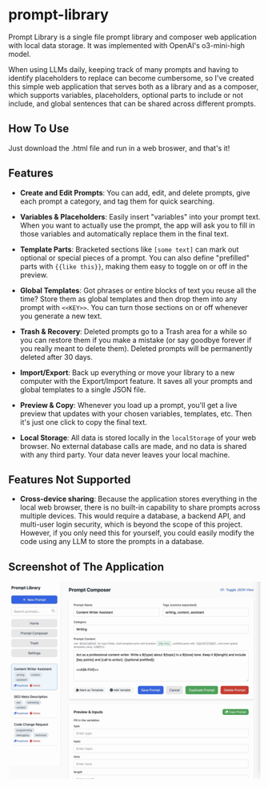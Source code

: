 # prompt-library

Prompt Library is a single file prompt library and composer web application with local data storage. It was implemented with OpenAI's o3-mini-high model.

When using LLMs daily, keeping track of many prompts and having to identify placeholders to replace can become cumbersome, so I've created this simple web application that serves both as a library and as a composer, which supports variables, placeholders, optional parts to include or not include, and global sentences that can be shared across different prompts.


## How To Use

Just download the .html file and run in a web broswer, and that's it!


## Features

- **Create and Edit Prompts**: You can add, edit, and delete prompts, give each prompt a category, and tag them for quick searching.

- **Variables & Placeholders**: Easily insert "variables" into your prompt text. When you want to actually use the prompt, the app will ask you to fill in those variables and automatically replace them in the final text.

- **Template Parts**: Bracketed sections like `[some text]` can mark out optional or special pieces of a prompt. You can also define "prefilled" parts with `{{like this}}`, making them easy to toggle on or off in the preview.

- **Global Templates**: Got phrases or entire blocks of text you reuse all the time? Store them as global templates and then drop them into any prompt with `<<KEY>>`. You can turn those sections on or off whenever you generate a new text.

- **Trash & Recovery**: Deleted prompts go to a Trash area for a while so you can restore them if you make a mistake (or say goodbye forever if you really meant to delete them). Deleted prompts will be permanently deleted after 30 days.

- **Import/Export**: Back up everything or move your library to a new computer with the Export/Import feature. It saves all your prompts and global templates to a single JSON file.

- **Preview & Copy**: Whenever you load up a prompt, you'll get a live preview that updates with your chosen variables, templates, etc. Then it's just one click to copy the final text.

- **Local Storage**: All data is stored locally in the `localStorage` of your web browser. No external database calls are made, and no data is shared with any third party. Your data never leaves your local machine.


## Features Not Supported

- **Cross-device sharing**: Because the application stores everything in the local web browser, there is no built-in capability to share prompts across multiple devices. This would require a database, a backend API, and multi-user login security, which is beyond the scope of this project. However, if you only need this for yourself, you could easily modify the code using any LLM to store the prompts in a database.


## Screenshot of The Application

![Prompt Library Screenshot](https://raw.githubusercontent.com/goossaert/prompt-library/refs/heads/main/screenshots/prompt-library-screenshot-01.jpeg)
